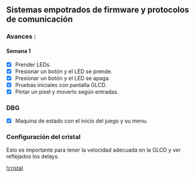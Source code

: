 ## Sistemas empotrados de firmware y protocolos de comunicación

### Avances :

#### Semana 1

- [x] Prender LEDs.
- [x] Presionar un botón y el LED se prende.
- [x] Presionar un botón y el LED se apaga.
- [x] Pruebas iniciales con pantalla GLCD.
- [x] Pintar un pixel y moverlo según entradas.

### DBG
- [x] Maquina de estado con el inicio del juego y su menu.

### Configuración del cristal
Esto es importante para tener la velocidad adecuada en la GLCD y ver reflejados los delays.

[!cristal](https://github.com/kjiron/proyecto-1-embebidos/blob/main/configPIC/cristal.PNG)

